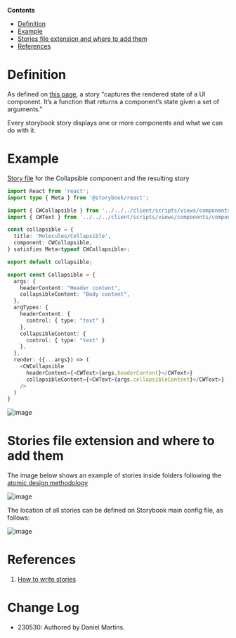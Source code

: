 **Contents**
- [Definition](#definition)
- [Example](#example)
- [Stories file extension and where to add them](#stories-file-extension-and-where-to-add-them)
- [References](#references)

# Definition

As defined on [this page](https://storybook.js.org/docs/react/writing-stories/introduction), a story "captures the rendered state of a UI component. It’s a function that returns a component’s state given a set of arguments."

Every storybook story displays one or more components and what we can do with it.

# Example

[Story file](https://github.com/hicommonwealth/commonwealth/blob/master/packages/commonwealth/.storybook/stories/molecules/Collapsible.stories.tsx) for the Collapsible component and the resulting story

```typescript
import React from 'react';
import type { Meta } from '@storybook/react';

import { CWCollapsible } from '../../../client/scripts/views/components/component_kit/cw_collapsible';
import { CWText } from '../../../client/scripts/views/components/component_kit/cw_text';

const collapsible = {
  title: 'Molecules/Collapsible',
  component: CWCollapsible,
} satisfies Meta<typeof CWCollapsible>;

export default collapsible;

export const Collapsible = {
  args: {
    headerContent: "Header content",
    collapsibleContent: "Body content",
  },
  argTypes: {
    headerContent: {
      control: { type: "text" }
    },
    collapsibleContent: {
      control: { type: "text" }
    },
  },
  render: ({...args}) => (
    <CWCollapsible
      headerContent={<CWText>{args.headerContent}</CWText>}
      collapsibleContent={<CWText>{args.collapsibleContent}</CWText>}
    />
  )
}

```

![image](https://github.com/hicommonwealth/commonwealth/assets/30223098/92fd0328-13d3-4f66-8f1e-f7bdd5ec7368)

# Stories file extension and where to add them

The image below shows an example of stories inside folders following the [atomic design methodology](https://atomicdesign.bradfrost.com/chapter-2/#the-atomic-design-methodology)

![image](https://github.com/hicommonwealth/commonwealth/assets/30223098/5673a1de-243e-4e3f-8b5d-46fa794de145)

The location of all stories can be defined on Storybook main config file, as follows:

![image](https://github.com/hicommonwealth/commonwealth/assets/30223098/4cf33e27-1440-4046-9d3e-312d4fcc2346)

# References
1. [How to write stories](https://storybook.js.org/docs/react/writing-stories/introduction)

# Change Log

- 230530: Authored by Daniel Martins.